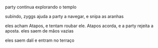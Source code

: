 party continua explorando o templo

subindo, zyggs ajuda a party a navegar, e snipa as aranhas

eles acham Atapos, e tentam roubar ele. Atapos acorda, e a party rejeita a aposta. eles saem de mãos vazias

eles saem dalí e entram no terraço